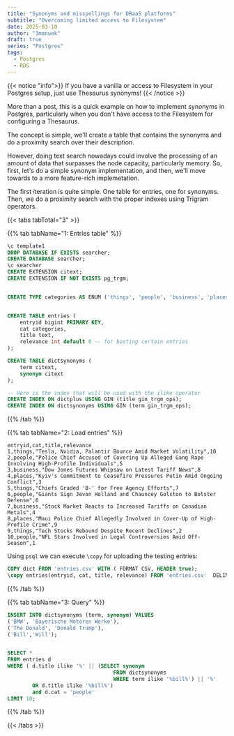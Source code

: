 ```yaml
---
title: "Synonyms and misspellings for DBaaS platforms"
subtitle: "Overcoming limited access to Filesystem"
date: 2025-03-10
author: "3manuek"
draft: true
series: "Postgres"
tags:
  - Postgres
  - RDS
---
```



{{< notice "info">}}
If you have a vanilla or access to Filesystem in your Postgres setup, just use Thesaurus synonyms! 
{{< /notice >}}

More than a post, this is a quick example on how to implement synonyms in Postgres, particularly when you don't
have access to the Filesystem for configuring a Thesaurus.

The concept is simple, we'll create a table that contains the synonyms and do a proximity search over their 
description. 

However, doing text search nowadays could involve the processing of an amount of data that surpasses the node capacity,
particularly memory. So, first, let's do a simple synonym implementation, and then, we'll move towards to a more feature-rich
implemetation. 

The first iteration is quite simple. One table for entries, one for synonyms. Then, we do a proximity search with the proper
indexes using Trigram operators.


{{< tabs tabTotal="3" >}}

{{% tab tabName="1: Entries table" %}}


```sql
\c template1
DROP DATABASE IF EXISTS searcher;
CREATE DATABASE searcher;
\c searcher
CREATE EXTENSION citext;
CREATE EXTENSION IF NOT EXISTS pg_trgm;


CREATE TYPE categories AS ENUM ('things', 'people', 'business', 'places');


CREATE TABLE entries (
    entryid bigint PRIMARY KEY,
    cat categories,
    title text,
    relevance int default 0 -- for bosting certain entries
);

CREATE TABLE dictsynonyms (
    term citext,
    synonym citext
);

-- Here is the index that will be used with the ilike operator
CREATE INDEX ON dictplus USING GIN (title gin_trgm_ops);
CREATE INDEX ON dictsynonyms USING GIN (term gin_trgm_ops);
```

{{% /tab %}}

{{% tab tabName="2: Load entries" %}}

```csv
entryid,cat,title,relevance
1,things,"Tesla, Nvidia, Palantir Bounce Amid Market Volatility",10
2,people,"Police Chief Accused of Covering Up Alleged Gang Rape Involving High-Profile Individuals",5
3,business,"Dow Jones Futures Whipsaw on Latest Tariff News",8
4,places,"Kyiv's Commitment to Ceasefire Pressures Putin Amid Ongoing Conflict",3
5,things,"Chiefs Graded 'B-' for Free Agency Efforts",7
6,people,"Giants Sign Jevon Holland and Chauncey Golston to Bolster Defense",6
7,business,"Stock Market Reacts to Increased Tariffs on Canadian Metals",4
8,places,"Maui Police Chief Allegedly Involved in Cover-Up of High-Profile Crime",9
9,things,"Tech Stocks Rebound Despite Recent Declines",2
10,people,"NFL Stars Involved in Legal Controversies Amid Off-Season",1
```

Using `psql` we can execute `\copy` for uploading the testing entries:

```sql
COPY dict FROM 'entries.csv' WITH ( FORMAT CSV, HEADER true);
\copy entries(entryid, cat, title, relevance) FROM 'entries.csv'  DELIMITER ',' CSV HEADER;
```

{{% /tab %}}

{{% tab tabName="3: Query" %}}

```sql
INSERT INTO dictsynonyms (term, synonym) VALUES
('BMW', 'Bayerische Motoren Werke'),
('The Donald', 'Donald Trump'),
('Bill','Will');


SELECT *
FROM entries d
WHERE ( d.title ilike '%' || (SELECT synonym 
                                  FROM dictsynonyms 
                                  WHERE term ilike '%bill%') || '%'
        OR d.title ilike '%bill%')
        and d.cat = 'people'
LIMIT 10;
```

{{% /tab %}}

{{< /tabs >}}




